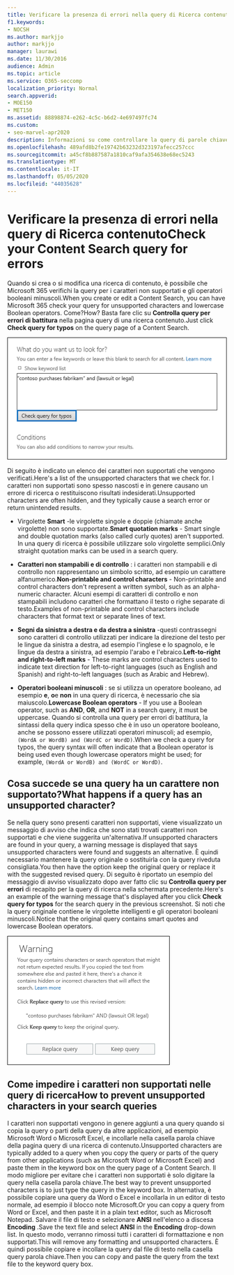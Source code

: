 ```yaml
---
title: Verificare la presenza di errori nella query di Ricerca contenuto
f1.keywords:
- NOCSH
ms.author: markjjo
author: markjjo
manager: laurawi
ms.date: 11/30/2016
audience: Admin
ms.topic: article
ms.service: O365-seccomp
localization_priority: Normal
search.appverid:
- MOE150
- MET150
ms.assetid: 88898874-e262-4c5c-b6d2-4e697497fc74
ms.custom:
- seo-marvel-apr2020
description: Informazioni su come controllare la query di parole chiave per la ricerca di contenuto per errori e refusi, ad esempio i caratteri non supportati e gli operatori booleani minuscoli.
ms.openlocfilehash: 489afd8b2fe19742b63232d323197afecc257ccc
ms.sourcegitcommit: a45cf8b887587a1810caf9afa354638e68ec5243
ms.translationtype: MT
ms.contentlocale: it-IT
ms.lasthandoff: 05/05/2020
ms.locfileid: "44035628"
---
```

# <a name="check-your-content-search-query-for-errors"></a><span data-ttu-id="c0077-103">Verificare la presenza di errori nella query di Ricerca contenuto</span><span class="sxs-lookup"><span data-stu-id="c0077-103">Check your Content Search query for errors</span></span>

<span data-ttu-id="c0077-104">Quando si crea o si modifica una ricerca di contenuto, è possibile che Microsoft 365 verifichi la query per i caratteri non supportati e gli operatori booleani minuscoli.</span><span class="sxs-lookup"><span data-stu-id="c0077-104">When you create or edit a Content Search, you can have Microsoft 365 check your query for unsupported characters and lowercase Boolean operators.</span></span> <span data-ttu-id="c0077-105">Come?</span><span class="sxs-lookup"><span data-stu-id="c0077-105">How?</span></span> <span data-ttu-id="c0077-106">Basta fare clic su **Controlla query per errori di battitura** nella pagina query di una ricerca contenuto.</span><span class="sxs-lookup"><span data-stu-id="c0077-106">Just click **Check query for typos** on the query page of a Content Search.</span></span> 
  
![Fare clic su "controlla query per errori di battitura" per controllare la query di ricerca per i caratteri non supportati](../media/e5314306-cfb2-481d-9b5c-13ce658156e7.png)
  
<span data-ttu-id="c0077-108">Di seguito è indicato un elenco dei caratteri non supportati che vengono verificati.</span><span class="sxs-lookup"><span data-stu-id="c0077-108">Here's a list of the unsupported characters that we check for.</span></span> <span data-ttu-id="c0077-109">I caratteri non supportati sono spesso nascosti e in genere causano un errore di ricerca o restituiscono risultati indesiderati.</span><span class="sxs-lookup"><span data-stu-id="c0077-109">Unsupported characters are often hidden, and they typically cause a search error or return unintended results.</span></span>
  
- <span data-ttu-id="c0077-110">Virgolette **Smart** -le virgolette singole e doppie (chiamate anche virgolette) non sono supportate.</span><span class="sxs-lookup"><span data-stu-id="c0077-110">**Smart quotation marks** - Smart single and double quotation marks (also called curly quotes) aren't supported.</span></span> <span data-ttu-id="c0077-111">In una query di ricerca è possibile utilizzare solo virgolette semplici.</span><span class="sxs-lookup"><span data-stu-id="c0077-111">Only straight quotation marks can be used in a search query.</span></span> 
    
- <span data-ttu-id="c0077-112">**Caratteri non stampabili e di controllo** : i caratteri non stampabili e di controllo non rappresentano un simbolo scritto, ad esempio un carattere alfanumerico.</span><span class="sxs-lookup"><span data-stu-id="c0077-112">**Non-printable and control characters** - Non-printable and control characters don't represent a written symbol, such as an alpha-numeric character.</span></span> <span data-ttu-id="c0077-113">Alcuni esempi di caratteri di controllo e non stampabili includono caratteri che formattano il testo o righe separate di testo.</span><span class="sxs-lookup"><span data-stu-id="c0077-113">Examples of non-printable and control characters include characters that format text or separate lines of text.</span></span> 
    
- <span data-ttu-id="c0077-114">**Segni da sinistra a destra e da destra a sinistra** -questi contrassegni sono caratteri di controllo utilizzati per indicare la direzione del testo per le lingue da sinistra a destra, ad esempio l'inglese e lo spagnolo, e le lingue da destra a sinistra, ad esempio l'arabo e l'ebraico.</span><span class="sxs-lookup"><span data-stu-id="c0077-114">**Left-to-right and right-to-left marks** - These marks are control characters used to indicate text direction for left-to-right languages (such as English and Spanish) and right-to-left languages (such as Arabic and Hebrew).</span></span>
    
- <span data-ttu-id="c0077-115">**Operatori booleani minuscoli** : se si utilizza un operatore booleano, ad esempio **e**, **o**e **non** in una query di ricerca, è necessario che sia maiuscolo.</span><span class="sxs-lookup"><span data-stu-id="c0077-115">**Lowercase Boolean operators** - If you use a Boolean operator, such as **AND**, **OR**, and **NOT** in a search query, it must be uppercase.</span></span> <span data-ttu-id="c0077-116">Quando si controlla una query per errori di battitura, la sintassi della query indica spesso che è in uso un operatore booleano, anche se possono essere utilizzati operatori minuscoli; ad esempio, `(WordA or WordB) and (WordC or WordD)`.</span><span class="sxs-lookup"><span data-stu-id="c0077-116">When we check a query for typos, the query syntax will often indicate that a Boolean operator is being used even though lowercase operators might be used; for example,  `(WordA or WordB) and (WordC or WordD)`.</span></span>
    
## <a name="what-happens-if-a-query-has-an-unsupported-character"></a><span data-ttu-id="c0077-117">Cosa succede se una query ha un carattere non supportato?</span><span class="sxs-lookup"><span data-stu-id="c0077-117">What happens if a query has an unsupported character?</span></span>

<span data-ttu-id="c0077-118">Se nella query sono presenti caratteri non supportati, viene visualizzato un messaggio di avviso che indica che sono stati trovati caratteri non supportati e che viene suggerita un'alternativa.</span><span class="sxs-lookup"><span data-stu-id="c0077-118">If unsupported characters are found in your query, a warning message is displayed that says unsupported characters were found and suggests an alternative.</span></span> <span data-ttu-id="c0077-119">È quindi necessario mantenere la query originale o sostituirla con la query riveduta consigliata.</span><span class="sxs-lookup"><span data-stu-id="c0077-119">You then have the option keep the original query or replace it with the suggested revised query.</span></span> <span data-ttu-id="c0077-120">Di seguito è riportato un esempio del messaggio di avviso visualizzato dopo aver fatto clic su **Controlla query per errori** di recapito per la query di ricerca nella schermata precedente.</span><span class="sxs-lookup"><span data-stu-id="c0077-120">Here's an example of the warning message that's displayed after you click **Check query for typos** for the search query in the previous screenshot.</span></span> <span data-ttu-id="c0077-121">Si noti che la query originale contiene le virgolette intelligenti e gli operatori booleani minuscoli.</span><span class="sxs-lookup"><span data-stu-id="c0077-121">Notice that the original query contains smart quotes and lowercase Boolean operators.</span></span> 
  
![Viene visualizzato un messaggio di avviso con una revisione consigliata per la query](../media/23214b30-8e52-412c-bd80-63fb1b3ed52d.png)
  
## <a name="how-to-prevent-unsupported-characters-in-your-search-queries"></a><span data-ttu-id="c0077-123">Come impedire i caratteri non supportati nelle query di ricerca</span><span class="sxs-lookup"><span data-stu-id="c0077-123">How to prevent unsupported characters in your search queries</span></span>

<span data-ttu-id="c0077-124">I caratteri non supportati vengono in genere aggiunti a una query quando si copia la query o parti della query da altre applicazioni, ad esempio Microsoft Word o Microsoft Excel, e incollarle nella casella parola chiave della pagina query di una ricerca di contenuto.</span><span class="sxs-lookup"><span data-stu-id="c0077-124">Unsupported characters are typically added to a query when you copy the query or parts of the query from other applications (such as Microsoft Word or Microsoft Excel) and paste them in the keyword box on the query page of a Content Search.</span></span> <span data-ttu-id="c0077-125">Il modo migliore per evitare che i caratteri non supportati è solo digitare la query nella casella parola chiave.</span><span class="sxs-lookup"><span data-stu-id="c0077-125">The best way to prevent unsupported characters is to just type the query in the keyword box.</span></span> <span data-ttu-id="c0077-126">In alternativa, è possibile copiare una query da Word o Excel e incollarla in un editor di testo normale, ad esempio il blocco note Microsoft.</span><span class="sxs-lookup"><span data-stu-id="c0077-126">Or you can copy a query from Word or Excel, and then paste it in a plain text editor, such as Microsoft Notepad.</span></span> <span data-ttu-id="c0077-127">Salvare il file di testo e selezionare **ANSI** nell'elenco a discesa **Encoding** .</span><span class="sxs-lookup"><span data-stu-id="c0077-127">Save the text file and select **ANSI** in the **Encoding** drop-down list.</span></span> <span data-ttu-id="c0077-128">In questo modo, verranno rimossi tutti i caratteri di formattazione e non supportati.</span><span class="sxs-lookup"><span data-stu-id="c0077-128">This will remove any formatting and unsupported characters.</span></span> <span data-ttu-id="c0077-129">È quindi possibile copiare e incollare la query dal file di testo nella casella query parola chiave.</span><span class="sxs-lookup"><span data-stu-id="c0077-129">Then you can copy and paste the query from the text file to the keyword query box.</span></span> 
